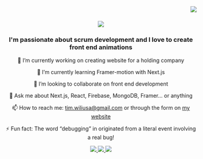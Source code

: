 <img align="right" src="https://visitor-badge.laobi.icu/badge?page_id=timothywiliusa.timothywiliusa" />

<h1 align="center">
    <img src="http://readme-typing-svg.herokuapp.com/?font=Righteous&size=35&center=true&vCenter=true&Width=500&height=70&duration=4000&lines=Hi+There!+👋;I'm+Timothy+Wiliusa!" />

</h1>

<h3 align="center">I'm passionate about scrum development and I love to create front end animations</h3>

<div align="center">

🔭 I’m currently working on creating website for a holding company

🌱 I’m currently learning Framer-motion with Next.js

👯 I’m looking to collaborate on front end development

💬 Ask me about Next.js, React, Firebase, MongoDB, Framer... or anything

📫 How to reach me: tim.wiliusa@gmail.com or through the form on [my website](https://timothywiliusa.com)

⚡ Fun fact:  The word “debugging” in originated from a literal event involving a real bug!

</div>

<div align="center">
    <a href="mailto:tim.wiliusa@gmail.com">
        <img src="https://img.shields.io/badge/Gmail-333333?style=for-the-badge&logo=gmail&logoColor=red">
    </a>
    <a href="https://www.linkedin.com/in/timothy-wiliusa-13317418b/">
        <img src="https://img.shields.io/badge/LinkedIn-0077B5?style=for-the-badge&logo=linkedin&logoColor=white">
    </a>
    <a href="https://timothywiliusa.com">
        <img src="https://img.shields.io/badge/Portfolio-FF5722?style=for-the-badge&logo=google-chrome&logoColor=white">
    </a>
</div>

